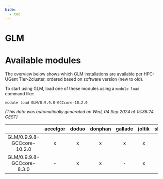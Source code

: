 ```yaml
---
hide:
  - toc
---
```


GLM
===

# Available modules


The overview below shows which GLM installations are available per HPC-UGent Tier-2cluster, ordered based on software version (new to old).

To start using GLM, load one of these modules using a `module load` command like:

```shell
module load GLM/0.9.9.8-GCCcore-10.2.0
```

*(This data was automatically generated on Wed, 04 Sep 2024 at 15:36:24 CEST)*  

| |accelgor|doduo|donphan|gallade|joltik|shinx|skitty|
| :---: | :---: | :---: | :---: | :---: | :---: | :---: | :---: |
|GLM/0.9.9.8-GCCcore-10.2.0|x|x|x|x|x|-|x|
|GLM/0.9.9.8-GCCcore-8.3.0|-|x|x|-|x|-|x|
